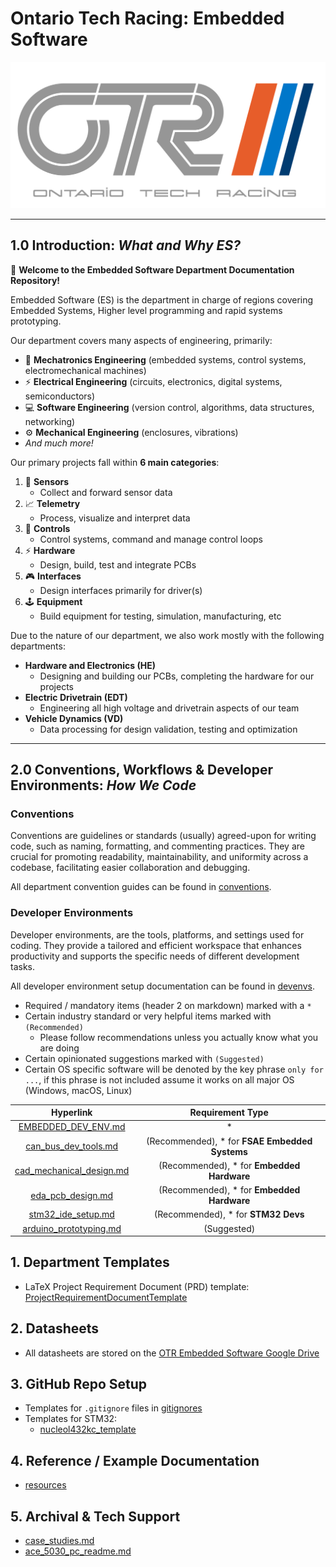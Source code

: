 # Ontario Tech Racing: Embedded Software

![OTR Logo.png](OTR%20Logo.png)

---

## 1.0 Introduction: _What and Why ES?_

👋 **Welcome to the Embedded Software Department Documentation Repository!**

Embedded Software (ES) is the department in charge of regions covering Embedded Systems, Higher level 
programming and rapid systems prototyping.

Our department covers many aspects of engineering, primarily:

- 🤖 **Mechatronics Engineering** (embedded systems, control systems, electromechanical machines)
- ⚡ **Electrical Engineering** (circuits, electronics, digital systems, semiconductors)
- 💻 **Software Engineering** (version control, algorithms, data structures, networking)
- ⚙️ **Mechanical Engineering** (enclosures, vibrations)
- _And much more!_

Our primary projects fall within **6 main categories**:

1. 🔭 **Sensors**
   - Collect and forward sensor data
2. 📈 **Telemetry**
   - Process, visualize and interpret data
3. 🚀 **Controls**
   - Control systems, command and manage control loops
4. ⚡ **Hardware**
   - Design, build, test and integrate PCBs
5. 🎮 **Interfaces**
   - Design interfaces primarily for driver(s) 
6. 🕹️ **Equipment**
   - Build equipment for testing, simulation, manufacturing, etc

Due to the nature of our department, we also work mostly with the following departments:
- **Hardware and Electronics (HE)**
  - Designing and building our PCBs, completing the hardware for our projects
- **Electric Drivetrain (EDT)**
  - Engineering all high voltage and drivetrain aspects of our team 
- **Vehicle Dynamics (VD)**
  - Data processing for design validation, testing and optimization

---

## 2.0 Conventions, Workflows & Developer Environments: _How We Code_

### Conventions

Conventions are guidelines or standards (usually) agreed-upon for writing code, such as naming, 
formatting, and commenting practices. They are crucial for promoting readability, maintainability, 
and uniformity across a codebase, facilitating easier collaboration and debugging.

All department convention guides can be found in [conventions](conventions).

### Developer Environments

Developer environments, are the tools, platforms, and settings used for coding. They provide a 
tailored and efficient workspace that enhances productivity and supports the specific needs of 
different development tasks.

All developer environment setup documentation can be found in [devenvs](devenvs).

- Required / mandatory items (header 2 on markdown) marked with a `*`
- Certain industry standard or very helpful items marked with `(Recommended)`
    - Please follow recommendations unless you actually know what you are doing
- Certain opinionated suggestions marked with `(Suggested)`
- Certain OS specific software will be denoted by the key phrase `only for ...`, if this phrase is
  not included assume it works on all major OS (Windows, macOS, Linux)

|                           Hyperlink                            |                Requirement Type                |
|:--------------------------------------------------------------:|:----------------------------------------------:| 
|           [EMBEDDED_DEV_ENV.md](EMBEDDED_DEV_ENV.md)           |                       *                        |
|     [can_bus_dev_tools.md](devenvs%2Fcan_bus_dev_tools.md)     | (Recommended), * for **FSAE Embedded Systems** |
| [cad_mechanical_design.md](devenvs%2Fcad_mechanical_design.md) |   (Recommended), * for **Embedded Hardware**   |
|        [eda_pcb_design.md](devenvs%2Feda_pcb_design.md)        |   (Recommended), * for **Embedded Hardware**   |
|       [stm32_ide_setup.md](devenvs%2Fstm32_ide_setup.md)       |      (Recommended), * for **STM32 Devs**       |
|   [arduino_prototyping.md](devenvs%2Farduino_prototyping.md)   |                  (Suggested)                   |

## 1. Department Templates

- LaTeX Project Requirement Document (PRD) template: [ProjectRequirementDocumentTemplate](conventions%2FProjectRequirementDocumentTemplate)

## 2. Datasheets

- All datasheets are stored on
  the [OTR Embedded Software Google Drive](https://drive.google.com/drive/folders/0AHPA2ZoOBCtSUk9PVA)

## 3. GitHub Repo Setup

- Templates for `.gitignore` files in [gitignores](gitignores)
- Templates for STM32:
  - [nucleol432kc_template](https://github.com/OntarioTechRacing/nucleol432kc_template)

## 4. Reference / Example Documentation

- [resources](resources)

## 5. Archival & Tech Support

- [case_studies.md](resources%2Fcase_studies.md)
- [ace_5030_pc_readme.md](resources%2Face_5030_pc_readme.md)
